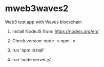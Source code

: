 # mweb3waves2
Web3 test app with Waves blockchain

1. Install NodeJS from:
https://nodejs.org/en/

2. Check version:
node -v
npm -v

3. run 'npm install'

4. run 'node server.js'
